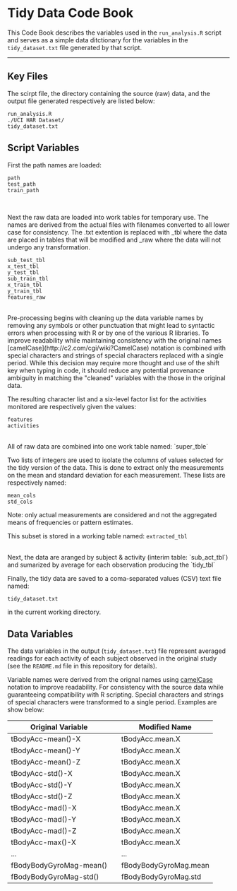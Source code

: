 Tidy Data Code Book
========================================================

This Code Book describes the variables used in the `run_analysis.R` script and serves as a simple data ditctionary for the variables in the `tidy_dataset.txt` file generated by that script.
__________

Key Files
---------

The scirpt file, the directory containing the source (raw) data, and the output file generated respectively are listed below: 

```{r}
run_analysis.R
./UCI HAR Dataset/
tidy_dataset.txt
```


Script Variables
----------------

First the path names are loaded:
```{r}
path
test_path
train_path
```
<br />

Next the raw data are loaded into work tables for temporary use. The names are derived from the actual files with filenames converted to all lower case for consistency. The .txt extention is replaced with _tbl where the data are placed in tables that will be modified and _raw where the data will not undergo any transformation.
```{r}
sub_test_tbl 
x_test_tbl 
y_test_tbl 
sub_train_tbl 
x_train_tbl 
y_train_tbl
features_raw
```  
<br />
Pre-processing begins with cleaning up the data variable names by removing any symbols or other punctuation that might lead to syntactic errors when processing with R or by one of the various R libraries. To improve readability while maintaining consistency with the original names [camelCase](http://c2.com/cgi/wiki?CamelCase) notation is combined with special characters and strings of special characters  replaced with a single period. While this decision may require more thought and use of the shift key when typing in code, it should reduce any potential provenance ambiguity in matching the "cleaned" variables with the those in the original data.

The resulting character list and a six-level factor list for the activities monitored are respectively given the values:
```{r}
features
activities
```
<br />
All of raw data are combined into one work table named: `super_tble`

Two lists of integers are used to isolate the columns of values selected for the tidy version of the data. This is done to extract only the measurements on the mean and standard deviation for each measurement. These lists are respectively named:
```{r}
mean_cols
std_cols
```
Note: only actual measurements are considered and not the aggregated means of frequencies or pattern estimates.

This subset is stored in a working table named: `extracted_tbl`

<br />
Next, the data are aranged by subject & activity (interim table: `sub_act_tbl`) and sumarized by average for each observation producing the `tidy_tbl`

Finally, the tidy data are saved to a coma-separated values (CSV) text file named:
```{r}
tidy_dataset.txt
```
in the current working directory.

Data Variables
--------------
The data variables in the output (`tidy_dataset.txt`) file represent averaged readings for each activity of each subject observed in the original study (see the `README.md` file in this repository for details).

Variable names were derived from the orignal names using [camelCase](http://c2.com/cgi/wiki?CamelCase) notation to improve readability. For consistency with the source data while guaranteeing compatibility with R scripting. Special characters and strings of special characters were transformed to a single period. Examples are show below:

|   Original Variable   |   | Modified Name        |
|-----------------------|---|----------------------|
|  tBodyAcc-mean()-X     |  |      tBodyAcc.mean.X |
| tBodyAcc-mean()-Y   |  |      tBodyAcc.mean.X |
| tBodyAcc-mean()-Z   |  |      tBodyAcc.mean.X |
| tBodyAcc-std()-X   |  |      tBodyAcc.mean.X |
|tBodyAcc-std()-Y   |  |      tBodyAcc.mean.X |
| tBodyAcc-std()-Z   |  |      tBodyAcc.mean.X |
|tBodyAcc-mad()-X   |  |      tBodyAcc.mean.X |
| tBodyAcc-mad()-Y   |  |      tBodyAcc.mean.X |
|  tBodyAcc-mad()-Z   |  |      tBodyAcc.mean.X |
| tBodyAcc-max()-X   |  |      tBodyAcc.mean.X |
| ...                |  | ... |
| fBodyBodyGyroMag-mean() |  |fBodyBodyGyroMag.mean |
| fBodyBodyGyroMag-std()  |  |fBodyBodyGyroMag.std |

